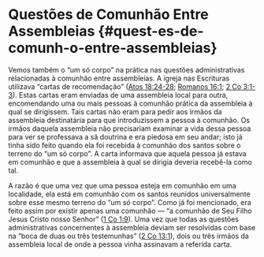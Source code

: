 # Questões de Comunhão Entre Assembleias {#quest-es-de-comunh-o-entre-assembleias}

Vemos também o “um só corpo” na prática nas questões administrativas relacionadas à comunhão entre assembleias. A igreja nas Escrituras utilizava “cartas de recomendação” ([Atos 18:24-28](http://bibliaonline.com.br/acf/atos/18/24-28); [Romanos 16:1](http://bibliaonline.com.br/acf/rm/16/1); [2 Co 3:1-3](http://bibliaonline.com.br/acf/2co/3/1-3)). Estas cartas eram enviadas de uma assembleia local para outra, encomendando uma ou mais pessoas à comunhão prática da assembleia à qual se dirigissem. Tais cartas não eram para pedir aos irmãos da assembleia destinatária para que introduzissem a pessoa à comunhão. Os irmãos daquela assembleia não precisariam examinar a vida dessa pessoa para ver se professava a sã doutrina e era piedosa em seu andar; isto já tinha sido feito quando ela foi recebida à comunhão dos santos sobre o terreno do “um só corpo”. A carta informava que aquela pessoa já estava em comunhão e que a assembleia à qual se dirigia deveria recebê-la como tal.

A razão é que uma vez que uma pessoa esteja em comunhão em uma localidade, ela está em comunhão com os santos reunidos universalmente sobre esse mesmo terreno do “um só corpo”. Como já foi mencionado, era feito assim por existir apenas uma comunhão — “a comunhão de Seu Filho Jesus Cristo nosso Senhor” ([1 Co 1:9](http://bibliaonline.com.br/acf/1co/1/9)). Uma vez que todas as questões administrativas concernentes à assembleia deviam ser resolvidas com base na “boca de duas ou três testemunhas” ([2 Co 13:1](http://bibliaonline.com.br/acf/2co/13/1)), dois ou três irmãos da assembleia local de onde a pessoa vinha assinavam a referida carta.